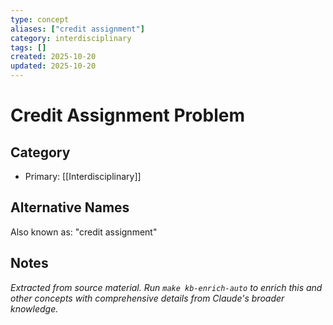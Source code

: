 ```yaml
---
type: concept
aliases: ["credit assignment"]
category: interdisciplinary
tags: []
created: 2025-10-20
updated: 2025-10-20
---
```


# Credit Assignment Problem

## Category

- Primary: [[Interdisciplinary]]

## Alternative Names

Also known as: "credit assignment"

## Notes

*Extracted from source material. Run `make kb-enrich-auto` to enrich this and other concepts with comprehensive details from Claude's broader knowledge.*
